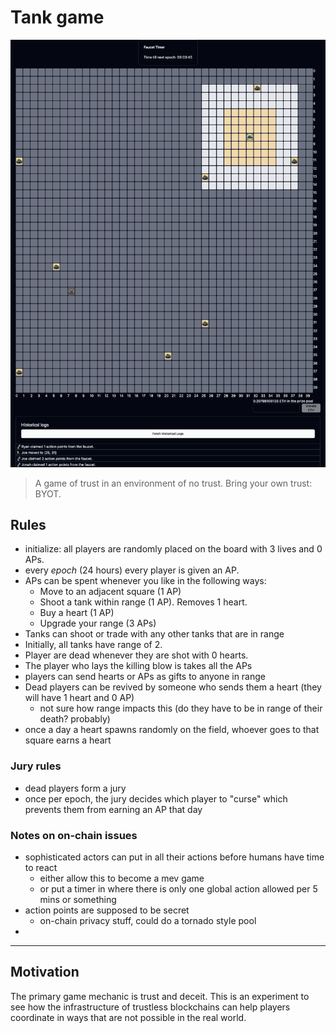 # Tank game

![demo](assets/game.png)

> A game of trust in an environment of no trust.
Bring your own trust: BYOT.

## Rules

- initialize: all players are randomly placed on the board with 3 lives and 0 APs.
- every _epoch_ (24 hours) every player is given an AP.
- APs can be spent whenever you like in the following ways:
  - Move to an adjacent square (1 AP)
  - Shoot a tank within range (1 AP). Removes 1 heart.
  - Buy a heart (1 AP)
  - Upgrade your range (3 APs)
- Tanks can shoot or trade with any other tanks that are in range
- Initially, all tanks have range of 2.
- Player are dead whenever they are shot with 0 hearts.
- The player who lays the killing blow is takes all the APs
- players can send hearts or APs as gifts to anyone in range
- Dead players can be revived by someone who sends them a heart (they will have 1 heart and 0 AP)
  - not sure how range impacts this (do they have to be in range of their death? probably)
- once a day a heart spawns randomly on the field, whoever goes to that square earns a heart

### Jury rules

- dead players form a jury
- once per epoch, the jury decides which player to "curse" which prevents them from earning an AP that day

### Notes on on-chain issues

- sophisticated actors can put in all their actions before humans have time to react
  - either allow this to become a mev game
  - or put a timer in where there is only one global action allowed per 5 mins or something
- action points are supposed to be secret
  - on-chain privacy stuff, could do a tornado style pool
-
---

## Motivation

The primary game mechanic is trust and deceit. This is an experiment to see how the infrastructure of trustless blockchains can help players coordinate in ways that are not possible in the real world.
